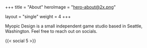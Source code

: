+++
title = "About"
heroImage = "hero-about@2x.png"

layout = "single"
weight = 4
+++

Myopic Design is a small independent game studio based in Seattle, Washington. Feel free to reach out on socials.

<!--more-->

{{< social 5 >}}
